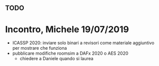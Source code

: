 ## TODO
# Incontro, Michele 19/07/2019
* ICASSP 2020: inviare solo binari a revisori come materiale aggiuntivo per mostrare che funziona
* pubblicare modifiche roomsim a DAFx 2020 o AES 2020 
    * chiedere a Daniele quando si laurea